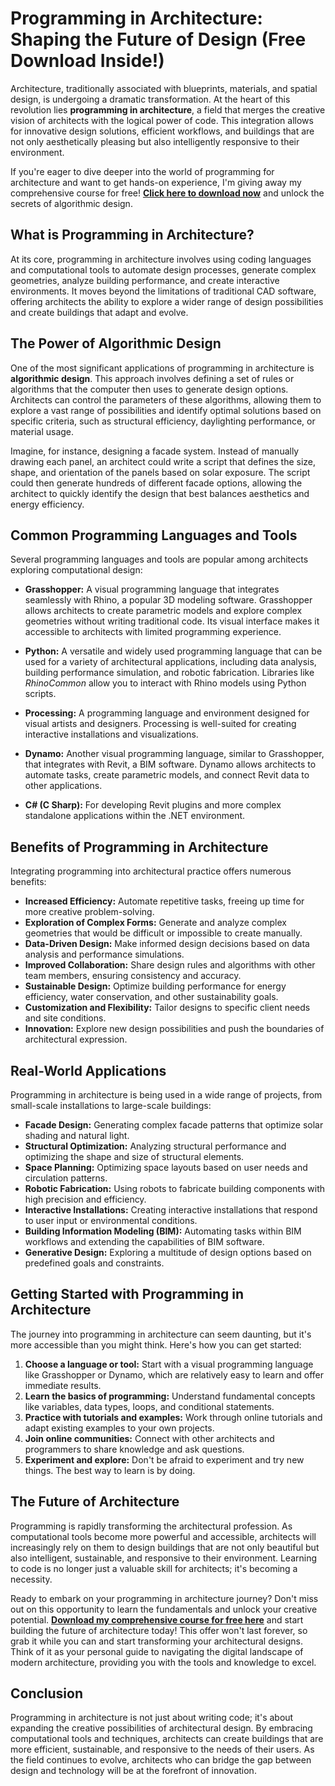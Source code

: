 # Programming in Architecture: Shaping the Future of Design (Free Download Inside!)

Architecture, traditionally associated with blueprints, materials, and spatial design, is undergoing a dramatic transformation. At the heart of this revolution lies **programming in architecture**, a field that merges the creative vision of architects with the logical power of code. This integration allows for innovative design solutions, efficient workflows, and buildings that are not only aesthetically pleasing but also intelligently responsive to their environment.

If you're eager to dive deeper into the world of programming for architecture and want to get hands-on experience, I'm giving away my comprehensive course for free! [**Click here to download now**](https://udemywork.com/programming-in-architecture) and unlock the secrets of algorithmic design.

## What is Programming in Architecture?

At its core, programming in architecture involves using coding languages and computational tools to automate design processes, generate complex geometries, analyze building performance, and create interactive environments. It moves beyond the limitations of traditional CAD software, offering architects the ability to explore a wider range of design possibilities and create buildings that adapt and evolve.

## The Power of Algorithmic Design

One of the most significant applications of programming in architecture is **algorithmic design**. This approach involves defining a set of rules or algorithms that the computer then uses to generate design options. Architects can control the parameters of these algorithms, allowing them to explore a vast range of possibilities and identify optimal solutions based on specific criteria, such as structural efficiency, daylighting performance, or material usage.

Imagine, for instance, designing a facade system. Instead of manually drawing each panel, an architect could write a script that defines the size, shape, and orientation of the panels based on solar exposure. The script could then generate hundreds of different facade options, allowing the architect to quickly identify the design that best balances aesthetics and energy efficiency.

## Common Programming Languages and Tools

Several programming languages and tools are popular among architects exploring computational design:

*   **Grasshopper:** A visual programming language that integrates seamlessly with Rhino, a popular 3D modeling software. Grasshopper allows architects to create parametric models and explore complex geometries without writing traditional code. Its visual interface makes it accessible to architects with limited programming experience.

*   **Python:** A versatile and widely used programming language that can be used for a variety of architectural applications, including data analysis, building performance simulation, and robotic fabrication. Libraries like *RhinoCommon* allow you to interact with Rhino models using Python scripts.

*   **Processing:** A programming language and environment designed for visual artists and designers. Processing is well-suited for creating interactive installations and visualizations.

*   **Dynamo:** Another visual programming language, similar to Grasshopper, that integrates with Revit, a BIM software. Dynamo allows architects to automate tasks, create parametric models, and connect Revit data to other applications.

*   **C# (C Sharp):** For developing Revit plugins and more complex standalone applications within the .NET environment.

## Benefits of Programming in Architecture

Integrating programming into architectural practice offers numerous benefits:

*   **Increased Efficiency:** Automate repetitive tasks, freeing up time for more creative problem-solving.
*   **Exploration of Complex Forms:** Generate and analyze complex geometries that would be difficult or impossible to create manually.
*   **Data-Driven Design:** Make informed design decisions based on data analysis and performance simulations.
*   **Improved Collaboration:** Share design rules and algorithms with other team members, ensuring consistency and accuracy.
*   **Sustainable Design:** Optimize building performance for energy efficiency, water conservation, and other sustainability goals.
*   **Customization and Flexibility:** Tailor designs to specific client needs and site conditions.
*   **Innovation:** Explore new design possibilities and push the boundaries of architectural expression.

## Real-World Applications

Programming in architecture is being used in a wide range of projects, from small-scale installations to large-scale buildings:

*   **Facade Design:** Generating complex facade patterns that optimize solar shading and natural light.
*   **Structural Optimization:** Analyzing structural performance and optimizing the shape and size of structural elements.
*   **Space Planning:** Optimizing space layouts based on user needs and circulation patterns.
*   **Robotic Fabrication:** Using robots to fabricate building components with high precision and efficiency.
*   **Interactive Installations:** Creating interactive installations that respond to user input or environmental conditions.
*   **Building Information Modeling (BIM):** Automating tasks within BIM workflows and extending the capabilities of BIM software.
*   **Generative Design:** Exploring a multitude of design options based on predefined goals and constraints.

## Getting Started with Programming in Architecture

The journey into programming in architecture can seem daunting, but it's more accessible than you might think. Here's how you can get started:

1.  **Choose a language or tool:** Start with a visual programming language like Grasshopper or Dynamo, which are relatively easy to learn and offer immediate results.
2.  **Learn the basics of programming:** Understand fundamental concepts like variables, data types, loops, and conditional statements.
3.  **Practice with tutorials and examples:** Work through online tutorials and adapt existing examples to your own projects.
4.  **Join online communities:** Connect with other architects and programmers to share knowledge and ask questions.
5.  **Experiment and explore:** Don't be afraid to experiment and try new things. The best way to learn is by doing.

## The Future of Architecture

Programming is rapidly transforming the architectural profession. As computational tools become more powerful and accessible, architects will increasingly rely on them to design buildings that are not only beautiful but also intelligent, sustainable, and responsive to their environment. Learning to code is no longer just a valuable skill for architects; it's becoming a necessity.

Ready to embark on your programming in architecture journey? Don't miss out on this opportunity to learn the fundamentals and unlock your creative potential. [**Download my comprehensive course for free here**](https://udemywork.com/programming-in-architecture) and start building the future of architecture today! This offer won't last forever, so grab it while you can and start transforming your architectural designs. Think of it as your personal guide to navigating the digital landscape of modern architecture, providing you with the tools and knowledge to excel.

## Conclusion

Programming in architecture is not just about writing code; it's about expanding the creative possibilities of architectural design. By embracing computational tools and techniques, architects can create buildings that are more efficient, sustainable, and responsive to the needs of their users. As the field continues to evolve, architects who can bridge the gap between design and technology will be at the forefront of innovation.
